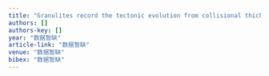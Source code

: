 ```yaml
---
title: "Granulites record the tectonic evolution from collisional thickening to extensional thinning of the Tongbai orogen in central China"
authors: []
authors-key: []
year: "数据暂缺"
article-link: "数据暂缺"
venue: "数据暂缺"
bibex: "数据暂缺"
---
```

